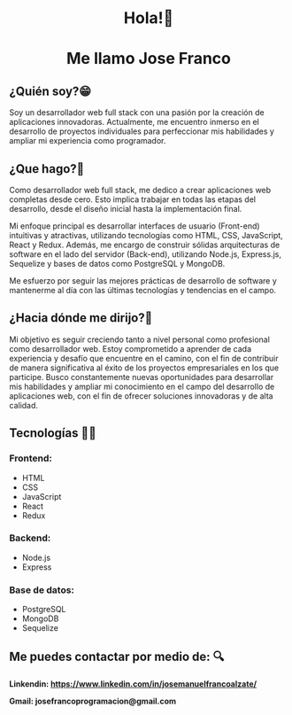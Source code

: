 <div id="header" align="center">

<h1>
Hola!👋 
</h1>
<h1>
Me llamo Jose Franco
</h1>
</div>

<div id="body">
<h2 background-color='red'>
<h2>
    ¿Quién soy?😁
</h2>
<p>
    Soy un desarrollador web full stack con una pasión por la creación de aplicaciones innovadoras. Actualmente, me encuentro inmerso en el desarrollo de proyectos individuales para perfeccionar mis habilidades y ampliar mi experiencia como programador.
</p>
<h2>
¿Que hago?🤔
</h2>
<p>
    Como desarrollador web full stack, me dedico a crear aplicaciones web completas desde cero. Esto implica trabajar en todas las etapas del desarrollo, desde el diseño inicial hasta la implementación final.
</p>
<p>
    Mi enfoque principal es desarrollar interfaces de usuario (Front-end) intuitivas y atractivas, utilizando tecnologías como HTML, CSS, JavaScript, React y Redux. Además, me encargo de construir sólidas arquitecturas de software en el lado del servidor (Back-end), utilizando Node.js, Express.js, Sequelize y bases de datos como PostgreSQL y MongoDB.
</p>
<p>
 Me esfuerzo por seguir las mejores prácticas de desarrollo de software y mantenerme al día con las últimas tecnologías y tendencias en el campo.
</p>
<h2>
    ¿Hacia dónde me dirijo?🚶
</h2>
<p>
    Mi objetivo es seguir creciendo tanto a nivel personal como profesional como desarrollador web. Estoy comprometido a aprender de cada experiencia y desafío que encuentre en el camino, con el fin de contribuir de manera significativa al éxito de los proyectos empresariales en los que participe. Busco constantemente nuevas oportunidades para desarrollar mis habilidades y ampliar mi conocimiento en el campo del desarrollo de aplicaciones web, con el fin de ofrecer soluciones innovadoras y de alta calidad.
</p>
<h2>Tecnologías 👨‍💻</h2>

<h3>Frontend:</h3>
<ul>
  <li>HTML</li>
  <li>CSS</li>
  <li>JavaScript</li>
  <li>React</li>
  <li>Redux</li>
</ul>

<h3>Backend:</h3>
<ul>
  <li>Node.js</li>
  <li>Express</li>
</ul>

<h3>Base de datos:</h3>
<ul>
  <li>PostgreSQL</li>
  <li>MongoDB</li>
  <li>Sequelize</li>
</ul>

<h2>Me puedes contactar por medio de:                                🔍</h2>

<h4>
  <p>Linkendin: <a href="https://www.linkedin.com/in/josemanuelfrancoalzate/">https://www.linkedin.com/in/josemanuelfrancoalzate/</a></p>
  <p>Gmail: josefrancoprogramacion@gmail.com</p>
</h4>

</div>


